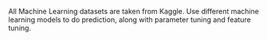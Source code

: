 All Machine Learning datasets are taken from Kaggle.
Use different machine learning models to do prediction, along with parameter tuning and feature tuning.
